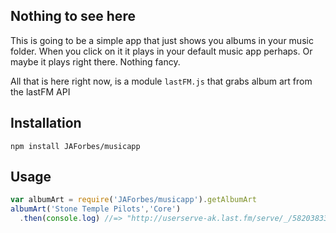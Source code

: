 Nothing to see here
-------------------

This is going to be a simple app that just shows you albums in your music folder.
When you click on it it plays in your default music app perhaps.  Or maybe it plays right there.
Nothing fancy.

All that is here right now, is a module `lastFM.js` that grabs album art from the lastFM API

Installation
------------

```
npm install JAForbes/musicapp
```

Usage
-----

```js
var albumArt = require('JAForbes/musicapp').getAlbumArt
albumArt('Stone Temple Pilots','Core')
  .then(console.log) //=> "http://userserve-ak.last.fm/serve/_/58203833/Core.png"
```


